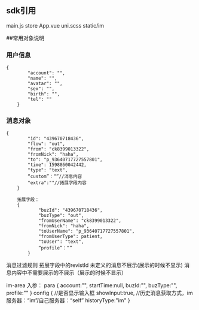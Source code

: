 ## sdk引用
main.js
store
App.vue
uni.scss
static/im


##常用对象说明
### 用户信息
```
{
		"account": "",
		"name": "",
		"avatar": "",
		"sex": "",
		"birth": "",
		"tel": ""
	}
```

### 消息对象
```
{
		"id": "439670718436",
		"flow": "out",
		"from": "ck8399013322",
		"fromNick": "haha",
		"to": "p_93640717727557801",
		"time": 1598860042442,
		"type": "text",
		“custom”：“”//消息内容
		"extra":""//拓展字段内容
	}
	
	拓展字段：
	{
			"buzId": "439670718436",
			"buzType": "out",
			"fromUserName": "ck8399013322",
			"fromNick": "haha",
			"toUserName": "p_93640717727557801",
			"fromUserType": patient,
			"toUser": "text",
			“profile”：“”
		}
```

消息过滤规则
拓展字段中的revistId
未定义的消息不展示(展示的时候不显示)
消息内容中不需要展示的不展示（展示的时候不显示）


im-area 入参：
para
{
						account:"",
						startTime:null,
						buzId:"",
						buzType:"",
						profile:""
}
config
{
						//是否显示输入框
						showInput:true,
						//历史消息获取方式，im服务器：“im”/自己服务器：“self”
						historyType:"im"
}


